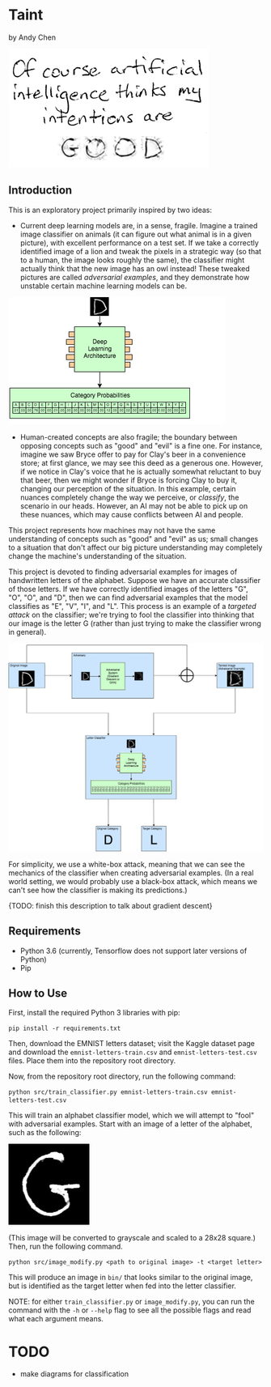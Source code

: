 # Taint
by Andy Chen

![Good Intentions](images/good_intentions.png)

## Introduction

This is an exploratory project primarily inspired by two ideas:
* Current deep learning models are, in a sense, fragile. Imagine a trained 
image classifier on animals (it can figure out what animal is in a given 
picture), with excellent performance on a test set. If we take a correctly 
identified image of a lion and tweak the pixels in a strategic way (so that 
to a human, the image looks roughly the same), the classifier might actually 
think that the new image has an owl instead! These tweaked pictures are called 
_adversarial examples_, and they demonstrate how unstable certain machine 
learning models can be.

![Classifier](images/Letter_Classifier.png)

* Human-created concepts are also fragile; the boundary between opposing 
concepts such as "good" and "evil" is a fine one. For instance, imagine 
we saw Bryce offer to pay for Clay's beer in a convenience store; at first
glance, we may see this deed as a generous one. However, if we notice in 
Clay's voice that he is actually somewhat reluctant to buy that beer, then
we might wonder if Bryce is forcing Clay to buy it, changing our perception
of the situation. In this example, certain nuances completely change the 
way we perceive, or _classify_, the scenario in our heads. However, an AI
may not be able to pick up on these nuances, which may cause conflicts between
AI and people.

This project represents how machines may not have the same understanding of 
concepts such as "good" and "evil" as us; small changes to a situation that 
don't affect our big picture understanding may completely change the machine's 
understanding of the situation.

This project is devoted to finding adversarial examples for images of 
handwritten letters of the alphabet. Suppose we have an accurate classifier 
of those letters. If we have correctly identified images of the letters "G", 
"O", "O", and "D", then we can find adversarial examples that the model 
classifies as "E", "V", "I", and "L". This process is an example of a 
_targeted attack_ on the classifier; we're trying to fool the classifier into 
thinking that our image is the letter G (rather than just trying to make the 
classifier wrong in general). 

![Adversary](images/Taint_Adversary.png)

For simplicity, we use a white-box attack, meaning that we can see the 
mechanics of the classifier when creating adversarial examples. (In a real 
world setting, we would probably use a black-box attack, which means we can't
see how the classifier is making its predictions.)

{TODO: finish this description to talk about gradient descent}


## Requirements
* Python 3.6 (currently, Tensorflow does not support later versions of Python)
* Pip


## How to Use
First, install the required Python 3 libraries with pip:
```
pip install -r requirements.txt
```
Then, download the EMNIST letters dataset; visit the Kaggle dataset page and
download the `emnist-letters-train.csv` and `emnist-letters-test.csv` files.
Place them into the repository root directory.

Now, from the repository root directory, run the following command:
```
python src/train_classifier.py emnist-letters-train.csv emnist-letters-test.csv
```
This will train an alphabet classifier model, which we will attempt to "fool"
with adversarial examples. Start with an image of a letter of the alphabet,
such as the following:

![Example G](images/good_g.png)

(This image will be converted to grayscale and scaled to a 28x28 square.) Then,
run the following command.
```
python src/image_modify.py <path to original image> -t <target letter> 
```
This will produce an image in `bin/` that looks similar to the original image,
but is identified as the target letter when fed into the letter classifier.

NOTE: for either `train_classifier.py` or `image_modify.py`, you can run the 
command with the `-h` or `--help` flag to see all the possible flags and read 
what each argument means.


# TODO
* make diagrams for classification
